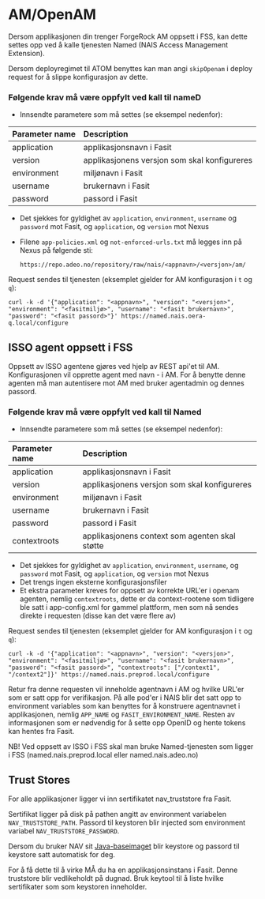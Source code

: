 # AM/OpenAM

Dersom applikasjonen din trenger ForgeRock AM oppsett i FSS, kan dette settes opp ved å kalle tjenesten Named \(NAIS Access Management Extension\).

Dersom deployregimet til ATOM benyttes kan man angi `skipOpenam` i deploy request for å slippe konfigurasjon av dette.

### Følgende krav må være oppfylt ved kall til nameD

* Innsendte parametere som må settes \(se eksempel nedenfor\):

| Parameter name | Description |
| :--- | :--- |
| application | applikasjonsnavn i Fasit |
| version | applikasjonens versjon som skal konfigureres |
| environment | miljønavn i Fasit |
| username | brukernavn i Fasit |
| password | passord i Fasit |

* Det sjekkes for gyldighet av `application`, `environment`, `username` og `password` mot Fasit, og `application`, og `version` mot Nexus
* Filene `app-policies.xml` og `not-enforced-urls.txt` må legges inn på Nexus på følgende sti:

  ```text
  https://repo.adeo.no/repository/raw/nais/<appnavn>/<versjon>/am/
  ```

Request sendes til tjenesten \(eksemplet gjelder for AM konfigurasjon i `t` og `q`\):

```text
curl -k -d '{"application": "<appnavn>", "version": "<versjon>", "environment": "<fasitmiljø>", "username": "<fasit brukernavn>", "password": "<fasit passord>"}' https://named.nais.oera-q.local/configure
```

## ISSO agent oppsett i FSS

Oppsett av ISSO agentene gjøres ved hjelp av REST api'et til AM. Konfigurasjonen vil opprette agent med navn - i AM. For å benytte denne agenten må man autentisere mot AM med bruker agentadmin og dennes passord.

### Følgende krav må være oppfylt ved kall til Named

* Innsendte parametere som må settes \(se eksempel nedenfor\):

| Parameter name | Description |
| :--- | :--- |
| application | applikasjonsnavn i Fasit |
| version | applikasjonens versjon som skal konfigureres |
| environment | miljønavn i Fasit |
| username | brukernavn i Fasit |
| password | passord i Fasit |
| contextroots | applikasjonens context som agenten skal støtte |

* Det sjekkes for gyldighet av `application`, `environment`, `username`, og `password` mot Fasit, og `application`, og `version` mot Nexus
* Det trengs ingen eksterne konfigurasjonsfiler
* Et ekstra parameter kreves for oppsett av korrekte URL'er i openam agenten, nemlig `contextroots`, dette er da context-rootene som tidligere ble satt i app-config.xml for gammel plattform, men som nå sendes direkte i requesten \(disse kan det være flere av\)

Request sendes til tjenesten \(eksemplet gjelder for AM konfigurasjon i `t` og `q`\):

```text
curl -k -d '{"application": "<appnavn>", "version": "<versjon>", "environment": "<fasitmiljø>", "username": "<fasit brukernavn>", "password": "<fasit passord>", "contextroots": ["/context1", "/context2"]}' https://named.nais.preprod.local/configure
```

Retur fra denne requesten vil inneholde agentnavn i AM og hvilke URL'er som er satt opp for verifikasjon. På alle pod'er i NAIS blir det satt opp to environment variables som kan benyttes for å konstruere agentnavnet i applikasjonen, nemlig `APP_NAME` og `FASIT_ENVIRONMENT_NAME`. Resten av informasjonen som er nødvendig for å sette opp OpenID og hente tokens kan hentes fra Fasit.

NB! Ved oppsett av ISSO i FSS skal man bruke Named-tjenesten som ligger i FSS \(named.nais.preprod.local eller named.nais.adeo.no\)

## Trust Stores

For alle applikasjoner ligger vi inn sertifikatet nav\_truststore fra Fasit.

Sertifikat ligger på disk på pathen angitt av environment variabelen `NAV_TRUSTSTORE_PATH`. Passord til keystoren blir injected som environment variabel `NAV_TRUSTSTORE_PASSWORD`.

Dersom du bruker NAV sit [Java-baseimaget](https://github.com/nais/baseimages) blir keystore og passord til keystore satt automatisk for deg.

For å få dette til å virke MÅ du ha en applikasjonsinstans i Fasit. Denne truststore blir vedlikeholdt på dugnad. Bruk keytool til å liste hvilke sertifikater som som keystoren inneholder.

